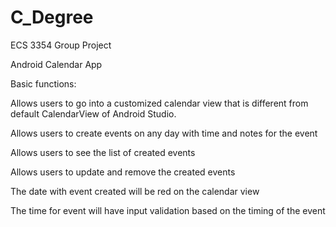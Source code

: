 # C_Degree
ECS 3354 Group Project

Android Calendar App

Basic functions:

Allows users to go into a customized calendar view that is different from default CalendarView of Android Studio.

Allows users to create events on any day with time and notes for the event

Allows users to see the list of created events

Allows users to update and remove the created events

The date with event created will be red on the calendar view

The time for event will have input validation based on the timing of the event
